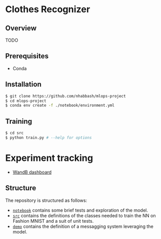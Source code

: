 # Clothes Recognizer

## Overview
TODO

## Prerequisites
* Conda 
## Installation
```sh
$ git clone https://github.com/nhabbash/mlops-project
$ cd mlops-project
$ conda env create -f ./notebook/environment.yml
```
## Training
```sh
$ cd src
$ python train.py # --help for options
```
# Experiment tracking
* [WandB dashboard](https://wandb.ai/dodicin/mlops-project)
## Structure
The repository is structured as follows:

- [`notebook`](notebook) contains some brief tests and exploration of the model.
- [`src`](src) contains the definitions of the classes needed to train the NN on Fashion MNIST and a suit of unit tests.
- [`demo`](demo) contains the definition of a messagging system leveraging the model. 

